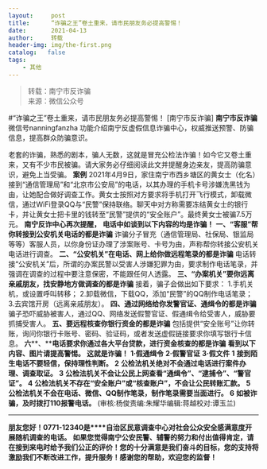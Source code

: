 ```yaml
---
layout:     post
title:      “诈骗之王”卷土重来，请市民朋友务必提高警惕！
date:       2021-04-13
author:     转载
header-img: img/the-first.png
catalog:   false
tags:
    - 其他
---
```


<blockquote><p>转载：南宁市反诈骗<br>
来源：微信公众号</p></blockquote>

#“诈骗之王”卷土重来，请市民朋友务必提高警惕！
[南宁市反诈骗]
**南宁市反诈骗**
微信号nanningfanzha
功能介绍南宁反虚假信息诈骗中心，权威推送预警、防骗信息，提高群众防骗意识。

老套的诈骗，熟悉的剧本，骗人无数，这就是冒充公检法诈骗！如今它又卷土重来，又有不少市民被骗。请大家务必仔细阅读此文并提醒身边亲友，提高防骗意识，避免上当受骗。
**案例**
2021年4月9日，家住南宁市西乡塘区的黄女士（化名）接到“通信管理局”和“北京市公安局”的电话，以其办理的手机卡号涉嫌洗黑钱为由，让她配合做好调查工作。黄女士按照对方要求将手机打开飞行模式，卸载微信，通过WiFi登录QQ与“民警”保持联络。聊天中对方称需要冻结黄女士的银行卡，并让黄女士把卡里的钱转至“民警”提供的“安全账户”。最终黄女士被骗7.5万元。
**南宁反诈中心再次提醒，**
**电话中如谈到以下内容的均是诈骗！**
**一、“**客服**”帮你转接到公安机关电话的都是诈骗**
诈骗分子冒充（通信管理局、社保局、银监局等等）客服人员，以你身份证办理了涉案账号、卡号为由，声称帮你转接公安机关电话进行调查。
**二、“公安机关”在电话、网上给你做远程笔录的都是诈骗**
电话转接“公安机关”后，所谓的办案民警以受害人涉嫌犯罪为由，要求制作电话笔录，并强调在调查的过程中要注意保密，不能跟任何人透露。
**三、“办案机关”要你远离亲戚朋友，找安静地方做调查的都是诈骗**
接着，骗子会做出如下要求：
1.手机关机，或设置呼叫转移；
2.卸载微信，下载QQ，添加“民警”的QQ制作电话笔录；
3.去宾馆开房（远离亲戚朋友）。
**四、通过网络给你发警官证、通缉令的都是诈骗**
骗子恐吓威胁被害人，通过QQ、网络发送假警官证、假通缉令给受害人，威胁要抓捕受害人。
**五、要远程核查你银行资金的都是诈骗**
包括提供“安全账号”让你转账，询问你银行卡账号、密码、验证码，或者发送虚假链接要求你填写银行卡信息。
**六****、****电话要求你通过各大平台贷款，进行资金核查的都是诈骗**
**看到以下内容、图片请提高警惕。**
**这就是诈骗！**
**1·假通缉令**
**2·假警官证**
**3·假文件**
**1**
**接到陌生电话不要轻信，保持理性判断。**
**2**
**公检法机关绝对不会通过电话进行案件办理、调查取证。**
**3**
**公检法机关不会让公民上网查看“通缉令”、“逮捕令”、“警官证”。**
**4**
**公检法机关不存在“安全账户”或“核查账户”，不会让公民转账汇款。**
**5**
**公检法机关不会在电话、微信、QQ制作笔录，制作笔录需要当面进行。**
**6**
**如被诈骗，及时拨打110报警电话。**
(审核:杨俊责编:朱耀华编辑:蒋越校对:谭玉兰)
***
**朋友您好！0771-12340是****自治区民意调查中心对社会公众安全感满意度开展随机调查的电话。**
**如果您觉得南宁公安民警、辅警的努力和付出值得肯定，请在接到来电时给予我们公正的评价！您的十分满意是我们奋斗的目标，您的支持将激励我们不断改进工作，提升服务！感谢您的帮助，欢迎您的监督！**
